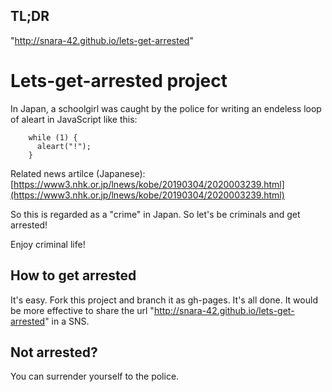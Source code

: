 ## TL;DR
"http://snara-42.github.io/lets-get-arrested"

# Lets-get-arrested project

In Japan, a schoolgirl was caught by the police for writing an endeless loop of aleart in JavaScript like this:

        while (1) {
          aleart("!");
        }

Related news artilce (Japanese):
[https://www3.nhk.or.jp/lnews/kobe/20190304/2020003239.html](https://www3.nhk.or.jp/lnews/kobe/20190304/2020003239.html)

So this is regarded as a "crime" in Japan. So let's be criminals and get arrested!

Enjoy criminal life!

## How to get arrested

It's easy. Fork this project and branch it as gh-pages. It's all done. It would be more effective to share the url "http://snara-42.github.io/lets-get-arrested" in a SNS.

## Not arrested?

You can surrender yourself to the police.

